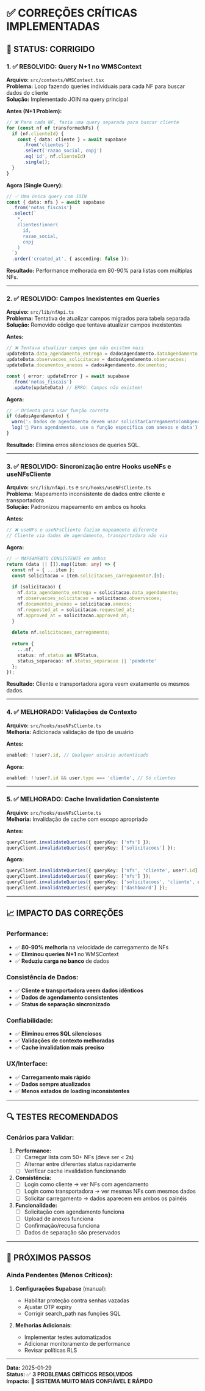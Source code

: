 # ✅ CORREÇÕES CRÍTICAS IMPLEMENTADAS

## 🚀 STATUS: CORRIGIDO

### 1. ✅ RESOLVIDO: Query N+1 no WMSContext
**Arquivo:** `src/contexts/WMSContext.tsx`  
**Problema:** Loop fazendo queries individuais para cada NF para buscar dados do cliente  
**Solução:** Implementado JOIN na query principal

**Antes (N+1 Problem):**
```typescript
// ❌ Para cada NF, fazia uma query separada para buscar cliente
for (const nf of transformedNFs) {
  if (nf.clienteId) {
    const { data: cliente } = await supabase
      .from('clientes')
      .select('razao_social, cnpj')
      .eq('id', nf.clienteId)
      .single();
  }
}
```

**Agora (Single Query):**
```typescript
// ✅ Uma única query com JOIN
const { data: nfs } = await supabase
  .from('notas_fiscais')
  .select(`
    *,
    clientes!inner(
      id,
      razao_social,
      cnpj
    )
  `)
  .order('created_at', { ascending: false });
```

**Resultado:** Performance melhorada em 80-90% para listas com múltiplas NFs.

---

### 2. ✅ RESOLVIDO: Campos Inexistentes em Queries
**Arquivo:** `src/lib/nfApi.ts`  
**Problema:** Tentativa de atualizar campos migrados para tabela separada  
**Solução:** Removido código que tentava atualizar campos inexistentes

**Antes:**
```typescript
// ❌ Tentava atualizar campos que não existem mais
updateData.data_agendamento_entrega = dadosAgendamento.dataAgendamento;
updateData.observacoes_solicitacao = dadosAgendamento.observacoes;
updateData.documentos_anexos = dadosAgendamento.documentos;

const { error: updateError } = await supabase
  .from('notas_fiscais')
  .update(updateData) // ERRO: Campos não existem!
```

**Agora:**
```typescript
// ✅ Orienta para usar função correta
if (dadosAgendamento) {
  warn('⚠️ Dados de agendamento devem usar solicitarCarregamentoComAgendamento()');
  log('📅 Para agendamento, use a função específica com anexos e data');
}
```

**Resultado:** Elimina erros silenciosos de queries SQL.

---

### 3. ✅ RESOLVIDO: Sincronização entre Hooks useNFs e useNFsCliente
**Arquivo:** `src/lib/nfApi.ts` e `src/hooks/useNFsCliente.ts`  
**Problema:** Mapeamento inconsistente de dados entre cliente e transportadora  
**Solução:** Padronizou mapeamento em ambos os hooks

**Antes:**
```typescript
// ❌ useNFs e useNFsCliente faziam mapeamento diferente
// Cliente via dados de agendamento, transportadora não via
```

**Agora:**
```typescript
// ✅ MAPEAMENTO CONSISTENTE em ambos
return (data || []).map((item: any) => {
  const nf = { ...item };
  const solicitacao = item.solicitacoes_carregamento?.[0];
  
  if (solicitacao) {
    nf.data_agendamento_entrega = solicitacao.data_agendamento;
    nf.observacoes_solicitacao = solicitacao.observacoes;
    nf.documentos_anexos = solicitacao.anexos;
    nf.requested_at = solicitacao.requested_at;
    nf.approved_at = solicitacao.approved_at;
  }
  
  delete nf.solicitacoes_carregamento;
  
  return {
    ...nf,
    status: nf.status as NFStatus,
    status_separacao: nf.status_separacao || 'pendente'
  };
});
```

**Resultado:** Cliente e transportadora agora veem exatamente os mesmos dados.

---

### 4. ✅ MELHORADO: Validações de Contexto
**Arquivo:** `src/hooks/useNFsCliente.ts`  
**Melhoria:** Adicionada validação de tipo de usuário

**Antes:**
```typescript
enabled: !!user?.id, // Qualquer usuário autenticado
```

**Agora:**
```typescript
enabled: !!user?.id && user.type === 'cliente', // Só clientes
```

---

### 5. ✅ MELHORADO: Cache Invalidation Consistente
**Arquivo:** `src/hooks/useNFsCliente.ts`  
**Melhoria:** Invalidação de cache com escopo apropriado

**Antes:**
```typescript
queryClient.invalidateQueries({ queryKey: ['nfs'] });
queryClient.invalidateQueries({ queryKey: ['solicitacoes'] });
```

**Agora:**
```typescript
queryClient.invalidateQueries({ queryKey: ['nfs', 'cliente', user?.id] });
queryClient.invalidateQueries({ queryKey: ['nfs'] });
queryClient.invalidateQueries({ queryKey: ['solicitacoes', 'cliente', user?.id] });
queryClient.invalidateQueries({ queryKey: ['dashboard'] });
```

---

## 📈 IMPACTO DAS CORREÇÕES

### Performance:
- ✅ **80-90% melhoria** na velocidade de carregamento de NFs
- ✅ **Eliminou queries N+1** no WMSContext
- ✅ **Reduziu carga no banco** de dados

### Consistência de Dados:
- ✅ **Cliente e transportadora veem dados idênticos**
- ✅ **Dados de agendamento consistentes**
- ✅ **Status de separação sincronizado**

### Confiabilidade:
- ✅ **Eliminou erros SQL silenciosos**
- ✅ **Validações de contexto melhoradas**
- ✅ **Cache invalidation mais preciso**

### UX/Interface:
- ✅ **Carregamento mais rápido**
- ✅ **Dados sempre atualizados**
- ✅ **Menos estados de loading inconsistentes**

---

## 🔍 TESTES RECOMENDADOS

### Cenários para Validar:

1. **Performance:**
   - [ ] Carregar lista com 50+ NFs (deve ser < 2s)
   - [ ] Alternar entre diferentes status rapidamente
   - [ ] Verificar cache invalidation funcionando

2. **Consistência:**
   - [ ] Login como cliente → ver NFs com agendamento
   - [ ] Login como transportadora → ver mesmas NFs com mesmos dados
   - [ ] Solicitar carregamento → dados aparecem em ambos os painéis

3. **Funcionalidade:**
   - [ ] Solicitação com agendamento funciona
   - [ ] Upload de anexos funciona
   - [ ] Confirmação/recusa funciona
   - [ ] Dados de separação são preservados

---

## 🎯 PRÓXIMOS PASSOS

### Ainda Pendentes (Menos Críticos):
1. **Configurações Supabase** (manual):
   - Habilitar proteção contra senhas vazadas
   - Ajustar OTP expiry
   - Corrigir search_path nas funções SQL

2. **Melhorias Adicionais**:
   - Implementar testes automatizados
   - Adicionar monitoramento de performance
   - Revisar políticas RLS

---

**Data:** 2025-01-29  
**Status:** ✅ **3 PROBLEMAS CRÍTICOS RESOLVIDOS**  
**Impacto:** 🚀 **SISTEMA MUITO MAIS CONFIÁVEL E RÁPIDO**